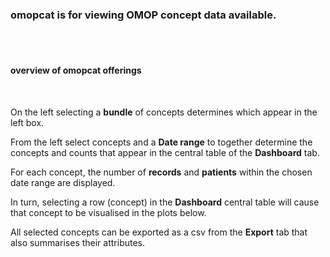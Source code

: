 ### omopcat is for viewing OMOP concept data available.

<br> <br> 

#### overview of omopcat offerings   

<br>

On the left selecting a **bundle** of concepts determines which appear in the left box. 

From the left select concepts and a **Date range** to together determine the concepts and counts that appear in the central table of the **Dashboard** tab. 

For each concept, the number of **records** and **patients** within the chosen date range are displayed. 

In turn, selecting a row (concept) in the **Dashboard** central table will cause that concept to be visualised in the plots below.

All selected concepts can be exported as a csv from the **Export** tab that also summarises their attributes.


